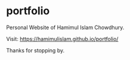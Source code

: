 # portfolio

Personal Website of Hamimul Islam Chowdhury.

Visit: https://hamimulislam.github.io/portfolio/

Thanks for stopping by.
